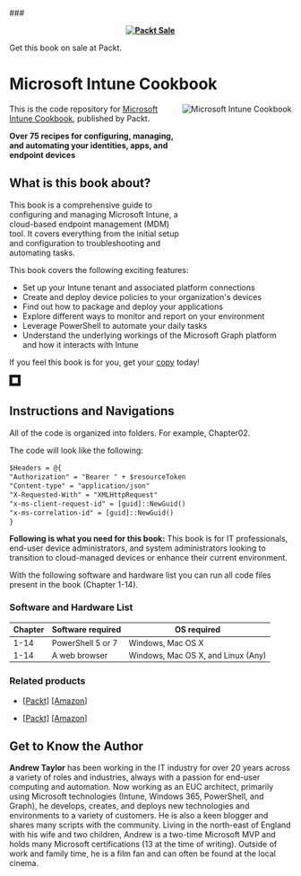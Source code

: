 
###<b><p align='center'>[![Packt Sale](https://static.packt-cdn.com/assets/images/image.jpeg)](https://packt.link/JGIEY)</p></b>Get this book on sale at Packt.

# Microsoft Intune Cookbook

<a href="https://www.packtpub.com/product/microsoft-intune-cookbook/9781805126546?utm_source=github&utm_medium=repository&utm_campaign="><img src="https://content.packt.com/B19895/cover_image_small.jpg" alt="Microsoft Intune Cookbook" height="256px" align="right"></a>

This is the code repository for [Microsoft Intune Cookbook](https://www.packtpub.com/product/microsoft-intune-cookbook/9781805126546?utm_source=github&utm_medium=repository&utm_campaign=), published by Packt.

**Over 75 recipes for configuring, managing, and automating your identities, apps, and endpoint devices**

## What is this book about?
This book is a comprehensive guide to configuring and managing Microsoft Intune, a cloud-based endpoint management (MDM) tool. It covers everything from the initial setup and configuration to troubleshooting and automating tasks.

This book covers the following exciting features:
* Set up your Intune tenant and associated platform connections
* Create and deploy device policies to your organization's devices
* Find out how to package and deploy your applications
* Explore different ways to monitor and report on your environment
* Leverage PowerShell to automate your daily tasks
* Understand the underlying workings of the Microsoft Graph platform and how it interacts with Intune

If you feel this book is for you, get your [copy](https://www.amazon.com/dp/1805126547) today!

<a href="https://www.packtpub.com/?utm_source=github&utm_medium=banner&utm_campaign=GitHubBanner"><img src="https://raw.githubusercontent.com/PacktPublishing/GitHub/master/GitHub.png" 
alt="https://www.packtpub.com/" border="5" /></a>

## Instructions and Navigations
All of the code is organized into folders. For example, Chapter02.

The code will look like the following:
```
$Headers = @{
"Authorization" = "Bearer " + $resourceToken
"Content-type" = "application/json"
"X-Requested-With" = "XMLHttpRequest"
"x-ms-client-request-id" = [guid]::NewGuid()
"x-ms-correlation-id" = [guid]::NewGuid()
}
```

**Following is what you need for this book:**
This book is for IT professionals, end-user device administrators, and system administrators looking to transition to cloud-managed devices or enhance their current environment.

With the following software and hardware list you can run all code files present in the book (Chapter 1-14).
### Software and Hardware List
| Chapter | Software required | OS required |
| -------- | ------------------------------------ | ----------------------------------- |
| 1-14 | PowerShell 5 or 7 | Windows, Mac OS X |
| 1-14 | A web browser | Windows, Mac OS X, and Linux (Any) |

### Related products
*  [[Packt]](https://www.packtpub.com/product/cloud-penetration-testing-for-red-teamers/9781803248486?utm_source=github&utm_medium=repository&utm_campaign=9781803248486) [[Amazon]](https://www.amazon.com/dp/1803248483)

*  [[Packt]](https://www.packtpub.com/product/linux-for-system-administrators/9781803247946?utm_source=github&utm_medium=repository&utm_campaign=9781803247946) [[Amazon]](https://www.amazon.com/dp/1803247940)

## Get to Know the Author
**Andrew Taylor**
has been working in the IT industry for over 20 years across a variety of roles and
industries, always with a passion for end-user computing and automation. Now working as an EUC
architect, primarily using Microsoft technologies (Intune, Windows 365, PowerShell, and Graph), he
develops, creates, and deploys new technologies and environments to a variety of customers. He is
also a keen blogger and shares many scripts with the community.
Living in the north-east of England with his wife and two children, Andrew is a two-time Microsoft
MVP and holds many Microsoft certifications (13 at the time of writing). Outside of work and family
time, he is a film fan and can often be found at the local cinema.
